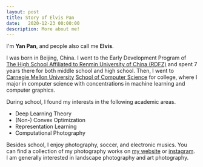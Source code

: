 ```yaml
---
layout: post
title: Story of Elvis Pan
date:   2020-12-23 00:00:00
description: More about me!
---
```


I'm **Yan Pan**, and people also call me **Elvis**.

I was born in Beijing, China.
I went to the Early Development Program of [The High School Affiliated to Renmin University of China (RDFZ)](http://www.rdfz.cn/en/) and spent 7 years there for both middle school and high school.
Then, I went to [Carnegie Mellon University](https://www.cmu.edu) [School of Computer Science](https://cs.cmu.edu) for college, where I major in computer science with concentrations in machine learning and computer graphics.

During school, I found my interests in the following academic areas.
- Deep Learning Theory
- (Non-) Convex Optimization
- Representation Learning
- Computational Photography

Besides school, I enjoy photography, soccer, and electronic musics.
You can find a collection of my photography works on [my website](https://elvis-pan.github.io/gallery/) or [instagram](https://www.instagram.com/elvispanphoto/).
I am generally interested in landscape photography and art photography.
